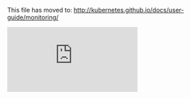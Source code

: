 <!-- BEGIN MUNGE: UNVERSIONED_WARNING -->


<!-- END MUNGE: UNVERSIONED_WARNING -->

This file has moved to: http://kubernetes.github.io/docs/user-guide/monitoring/




<!-- BEGIN MUNGE: IS_VERSIONED -->
<!-- TAG IS_VERSIONED -->
<!-- END MUNGE: IS_VERSIONED -->


<!-- BEGIN MUNGE: GENERATED_ANALYTICS -->
[![Analytics](https://kubernetes-site.appspot.com/UA-36037335-10/GitHub/docs/user-guide/monitoring.md?pixel)]()
<!-- END MUNGE: GENERATED_ANALYTICS -->
